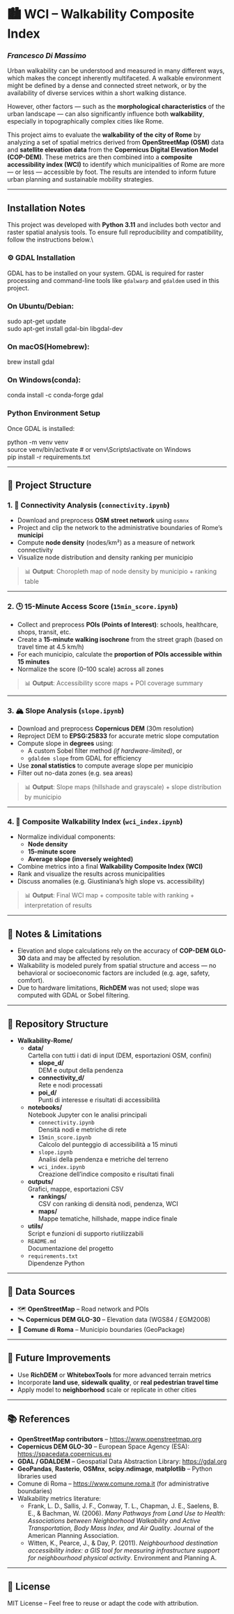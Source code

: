 # 🏙️ WCI – Walkability Composite Index  
### *Francesco Di Massimo*

Urban walkability can be understood and measured in many different ways, which makes the concept inherently multifaceted. A walkable environment might be defined by a dense and connected street network, or by the availability of diverse services within a short walking distance.

However, other factors — such as the **morphological characteristics** of the urban landscape — can also significantly influence both **walkability**, especially in topographically complex cities like Rome.

This project aims to evaluate the **walkability of the city of Rome** by analyzing a set of spatial metrics derived from **OpenStreetMap (OSM)** data and **satellite elevation data** from the **Copernicus Digital Elevation Model (COP-DEM)**. These metrics are then combined into a **composite accessibility index (WCI)** to identify which municipalities of Rome are more — or less — accessible by foot. The results are intended to inform future urban planning and sustainable mobility strategies.

---

## Installation Notes
This project was developed with **Python 3.11** and includes both vector and raster spatial analysis tools. To ensure full reproducibility and compatibility, follow the instructions below.\


### ⚙️ GDAL Installation
GDAL has to be installed on your system.
GDAL is required for raster processing and command-line tools like `gdalwarp` and `gdaldem` used in this project.

### On Ubuntu/Debian:
sudo apt-get update\
sudo apt-get install gdal-bin libgdal-dev


### On macOS(Homebrew):
brew install gdal

### On Windows(conda):
conda install -c conda-forge gdal

### Python Environment Setup
Once GDAL is installed:

python -m venv venv\
source venv/bin/activate       # or venv\Scripts\activate on Windows\
pip install -r requirements.txt


---

## 📌 Project Structure

### 1. 🧭 Connectivity Analysis (`connectivity.ipynb`)
- Download and preprocess **OSM street network** using `osmnx`
- Project and clip the network to the administrative boundaries of Rome’s **municipi**
- Compute **node density** (nodes/km²) as a measure of network connectivity
- Visualize node distribution and density ranking per municipio

> 📊 **Output**: Choropleth map of node density by municipio + ranking table

---

### 2. 🕒 15-Minute Access Score (`15min_score.ipynb`)
- Collect and preprocess **POIs (Points of Interest)**: schools, healthcare, shops, transit, etc.
- Create a **15-minute walking isochrone** from the street graph (based on travel time at 4.5 km/h)
- For each municipio, calculate the **proportion of POIs accessible within 15 minutes**
- Normalize the score (0–100 scale) across all zones

> 📊 **Output**: Accessibility score maps + POI coverage summary

---

### 3. 🏔️ Slope Analysis (`slope.ipynb`)
- Download and preprocess **Copernicus DEM** (30m resolution)
- Reproject DEM to **EPSG:25833** for accurate metric slope computation
- Compute slope in **degrees** using:
  - A custom Sobel filter method *(if hardware-limited)*, or
  - `gdaldem slope` from GDAL for efficiency
- Use **zonal statistics** to compute average slope per municipio
- Filter out no-data zones (e.g. sea areas)

> 📊 **Output**: Slope maps (hillshade and grayscale) + slope distribution by municipio

---

### 4. 🧮 Composite Walkability Index (`wci_index.ipynb`)
- Normalize individual components:
  - **Node density**
  - **15-minute score**
  - **Average slope (inversely weighted)**
- Combine metrics into a final **Walkability Composite Index (WCI)**
- Rank and visualize the results across municipalities
- Discuss anomalies (e.g. Giustiniana’s high slope vs. accessibility)

> 📊 **Output**: Final WCI map + composite table with ranking + interpretation of results

---

## 📌 Notes & Limitations
- Elevation and slope calculations rely on the accuracy of **COP-DEM GLO-30** data and may be affected by resolution.
- Walkability is modeled purely from spatial structure and access — no behavioral or socioeconomic factors are included (e.g. age, safety, comfort).
- Due to hardware limitations, **RichDEM** was not used; slope was computed with GDAL or Sobel filtering.

---

## 📁 Repository Structure
- **Walkability-Rome/**
  - **data/**  
    Cartella con tutti i dati di input (DEM, esportazioni OSM, confini)
    - **slope_d/**  
      DEM e output della pendenza
    - **connectivity_d/**  
      Rete e nodi processati
    - **poi_d/**  
      Punti di interesse e risultati di accessibilità
  - **notebooks/**  
    Notebook Jupyter con le analisi principali
    - `connectivity.ipynb`  
      Densità nodi e metriche di rete
    - `15min_score.ipynb`  
      Calcolo del punteggio di accessibilità a 15 minuti
    - `slope.ipynb`  
      Analisi della pendenza e metriche del terreno
    - `wci_index.ipynb`  
      Creazione dell’indice composito e risultati finali
  - **outputs/**  
    Grafici, mappe, esportazioni CSV
    - **rankings/**  
      CSV con ranking di densità nodi, pendenza, WCI
    - **maps/**  
      Mappe tematiche, hillshade, mappe indice finale
  - **utils/**  
    Script e funzioni di supporto riutilizzabili
  - `README.md`  
    Documentazione del progetto
  - `requirements.txt`  
    Dipendenze Python

---

## 📁 Data Sources
- 🗺️ **OpenStreetMap** – Road network and POIs
- 🛰️ **Copernicus DEM GLO-30** – Elevation data (WGS84 / EGM2008)
- 🧾 **Comune di Roma** – Municipio boundaries (GeoPackage)

---

## 🧪 Future Improvements
- Use **RichDEM** or **WhiteboxTools** for more advanced terrain metrics
- Incorporate **land use**, **sidewalk quality**, or **real pedestrian travel time**
- Apply model to **neighborhood** scale or replicate in other cities

---

## 📚 References
- **OpenStreetMap contributors** – https://www.openstreetmap.org
- **Copernicus DEM GLO-30** – European Space Agency (ESA): https://spacedata.copernicus.eu
- **GDAL / GDALDEM** – Geospatial Data Abstraction Library: https://gdal.org
- **GeoPandas**, **Rasterio**, **OSMnx**, **scipy.ndimage**, **matplotlib** – Python libraries used
- Comune di Roma – https://www.comune.roma.it (for administrative boundaries)
- Walkability metrics literature:
  - Frank, L. D., Sallis, J. F., Conway, T. L., Chapman, J. E., Saelens, B. E., & Bachman, W. (2006). *Many Pathways from Land Use to Health: Associations between Neighborhood Walkability and Active Transportation, Body Mass Index, and Air Quality*. Journal of the American Planning Association.
  - Witten, K., Pearce, J., & Day, P. (2011). *Neighbourhood destination accessibility index: a GIS tool for measuring infrastructure support for neighbourhood physical activity*. Environment and Planning A.

----

## 📜 License
MIT License – Feel free to reuse or adapt the code with attribution.
